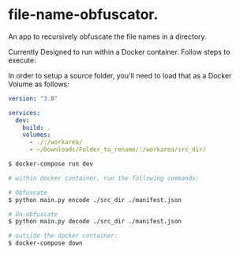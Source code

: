 # file-name-obfuscator.

An app to recursively obfuscate the file names in a directory.

Currently Designed to run within a Docker container. Follow steps to execute:

In order to setup a source folder, you'll need to load that as a Docker Volume as follows:

```yaml
version: "3.8"

services:
  dev:
    build: .
    volumes:
      - ./:/workarea/
      - ~/Downloads/Folder_to_rename/:/workarea/src_dir/
```

```bash
$ docker-compose run dev

# within docker container, run the following commands:

# Obfuscate
$ python main.py encode ./src_dir ./manifest.json

# Un-obfuscate
$ python main.py decode ./src_dir ./manifest.json

# outside the docker container:
$ docker-compose down
```